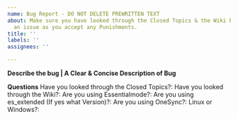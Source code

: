 ```yaml
---
name: Bug Report - DO NOT DELETE PREWRITTEN TEXT
about: Make sure you have looked through the Closed Topics & the Wiki before submitting
  an issue as you accept any Punishments.
title: ''
labels: ''
assignees: ''

---
```


**Describe the bug | A Clear & Concise Description of Bug**


**Questions**
Have you looked through the Closed Topics?: 
Have you looked through the Wiki?: 
Are you using Essentialmode?: 
Are you using es_extended (If yes what Version)?: 
Are you using OneSync?: 
Linux or Windows?:
